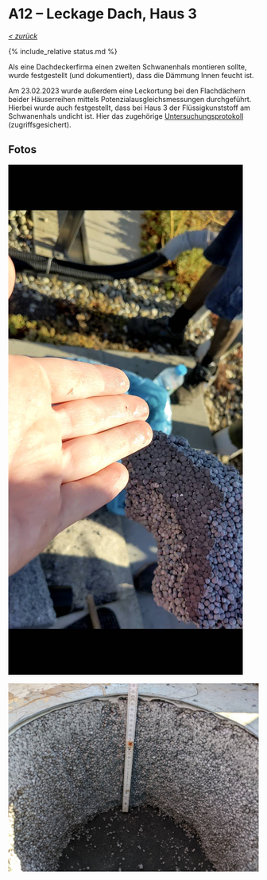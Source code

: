 # A12 &ndash; Leckage Dach, Haus 3

_[&lt; zurück](../../index.md)_

{% include_relative status.md %}

Als eine Dachdeckerfirma einen zweiten Schwanenhals montieren sollte, wurde festgestellt (und dokumentiert), dass die Dämmung Innen feucht ist.

Am 23.02.2023 wurde außerdem eine Leckortung bei den Flachdächern beider Häuserreihen mittels Potenzialausgleichsmessungen durchgeführt. Hierbei wurde auch festgestellt, dass bei Haus 3 der Flüssigkunststoff am Schwanenhals undicht ist.
Hier das zugehörige [Untersuchungsprotokoll] (zugriffsgesichert).

## Fotos

![](Daemmstoffstueck_Unterseite-2_small.jpg)

![](PXL_20220804_061824942_small.jpg)

[Untersuchungsprotokoll]: https://drive.google.com/drive/folders/1Bhk95p84AaMtnwnOoj_zFdLu95Lqjsnd?usp=drive_link
